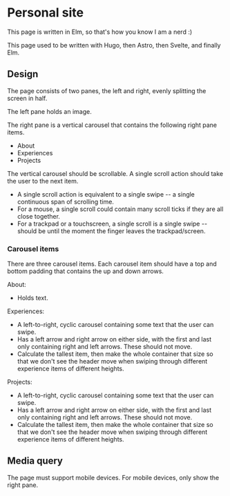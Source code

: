 # Personal site

This page is written in Elm, so that's how you know I am a nerd :)

This page used to be written with Hugo, then Astro, then Svelte, and finally Elm.

## Design

The page consists of two panes, the left and right, evenly splitting the screen in half.

The left pane holds an image.

The right pane is a vertical carousel that contains the following right pane items.
- About
- Experiences
- Projects

The vertical carousel should be scrollable. A single scroll action should take the user to the next item.
- A single scroll action is equivalent to a single swipe -- a single continuous span of scrolling time.
- For a mouse, a single scroll could contain many scroll ticks if they are all close together.
- For a trackpad or a touchscreen, a single scroll is a single swipe -- should be until the moment the finger leaves the trackpad/screen.

### Carousel items

There are three carousel items.
Each carousel item should have a top and bottom padding that contains the up and down arrows.

About:
- Holds text.

Experiences:
- A left-to-right, cyclic carousel containing some text that the user can swipe.
- Has a left arrow and right arrow on either side, with the first and last only containing right and left arrows. These should not move.
- Calculate the tallest item, then make the whole container that size so that we don't see the header move when swiping through different experience items of different heights.

Projects:
- A left-to-right, cyclic carousel containing some text that the user can swipe.
- Has a left arrow and right arrow on either side, with the first and last only containing right and left arrows. These should not move.
- Calculate the tallest item, then make the whole container that size so that we don't see the header move when swiping through different experience items of different heights.

## Media query

The page must support mobile devices.
For mobile devices, only show the right pane.

